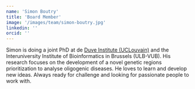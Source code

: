 ```yaml
---
name: 'Simon Boutry'
title: 'Board Member'
image: '/images/team/simon-boutry.jpg'
linkedin: ''
orcid: ''
---
```


Simon is doing a joint PhD at de [Duve Institute (UCLouvain)](https://www.deduveinstitute.be/nl/user/533) and the Interuniversity Institute of Bioinformatics in Brussels (ULB-VUB). His research focuses on the development of a novel genetic regions prioritization to analyse oligogenic diseases. He loves to learn and develop new ideas. Always ready for challenge and looking for passionate people to work with.
